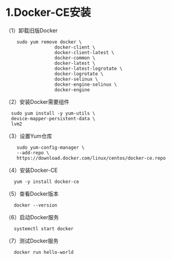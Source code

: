 # 1.Docker-CE安装

（1）卸载旧版Docker
```
    sudo yum remove docker \
                  docker-client \
                  docker-client-latest \
                  docker-common \
                  docker-latest \
                  docker-latest-logrotate \
                  docker-logrotate \
                  docker-selinux \
                  docker-engine-selinux \
                  docker-engine
```


（2）安装Docker需要组件

```
  sudo yum install -y yum-utils \
  device-mapper-persistent-data \
  lvm2
```

（3）设置Yum仓库

```
    sudo yum-config-manager \
    --add-repo \
    https://download.docker.com/linux/centos/docker-ce.repo
```

（4）安装Docker-CE

```
   yum -y install docker-ce
```

（5）查看Docker版本

```
   docker --version
```

（6）启动Docker服务

```
   systemctl start docker
```

（7）测试Docker服务

```
   docker run hello-world
```
